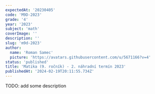 ```yaml
---
expectedAt: '20230405'
code: 'M9D-2023'
grade: '4'
year: '2023'
subject: 'math'
coverImage: ''
description: ''
slug: 'm9d-2023'
author:
  name: 'Roman Samec'
  picture: 'https://avatars.githubusercontent.com/u/5671166?v=4'
status: 'published'
title: 'Matika (9. ročník) - 2. náhradní termín 2023'
publishedAt: '2024-02-19T20:11:55.734Z'
---
```


TODO: add some description